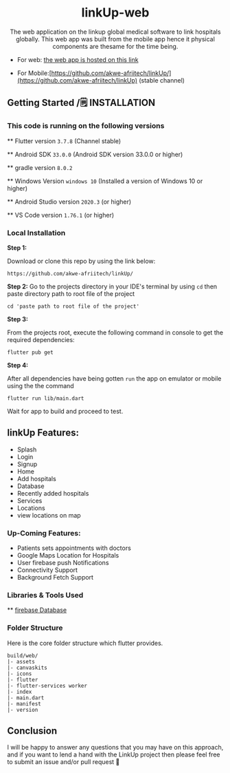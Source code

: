 
<div align='center'>
 <h1>
  <b>
    linkUp-web
  </b>
 </h1>
 <p>
  The web application on the linkup global medical software to link hospitals globally. This web app was built from the mobile app hence it physical components are thesame for the time being. 
 </p>

</div>

* For web: [the web app is hosted on this link](https://akwe-afriitech.github.io/linkUp-web/)

* For Mobile:[https://github.com/akwe-afriitech/linkUp/](https://github.com/akwe-afriitech/linkUp) (stable channel)


## Getting Started /🗒️ **INSTALLATION**


### This code is running on the following versions

** Flutter version `3.7.8` (Channel stable)

** Android SDK `33.0.0` (Android SDK version 33.0.0 or higher)

** gradle version `8.0.2`

** Windows Version `windows 10` (Installed a version of Windows 10 or higher)

** Android Studio version `2020.3`  (or higher)

** VS Code version `1.76.1` (or higher)


### Local Installation 

**Step 1:**

Download or clone this repo by using the link below:

```
https://github.com/akwe-afriitech/linkUp/
```

**Step 2:**
Go to the projects directory in your IDE's terminal by using `cd` then paste directory path to root file of the project

```
cd 'paste path to root file of the project'
```


**Step 3:**

From the projects root, execute the following command in console to get the required dependencies: 

```
flutter pub get 
```

**Step 4:**

After all dependencies have being gotten `run` the app on emulator or mobile using the the command 

```
flutter run lib/main.dart
```
Wait for app to build and proceed to test.



## linkUp Features:

* Splash
* Login
* Signup
* Home
* Add hospitals
* Database
* Recently added hospitals 
* Services 
* Locations 
* view locations on map


### Up-Coming Features:

* Patients sets appointments with doctors
* Google Maps Location for Hospitals
* User firebase push Notifications
* Connectivity Support
* Background Fetch Support

### Libraries & Tools Used

** [firebase Database](firebase.com)


### Folder Structure
Here is the core folder structure which flutter provides.

```
build/web/
|- assets
|- canvaskits
|- icons
|- flutter
|- flutter-services worker
|- index
|- main.dart
|- manifest
|- version
```

## Conclusion

I will be happy to answer any questions that you may have on this approach, and if you want to lend a hand with the LinkUp project then please feel free to submit an issue and/or pull request 🙂
